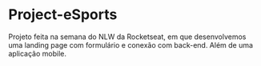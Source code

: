 # Project-eSports
Projeto feita na semana do NLW da Rocketseat, em que desenvolvemos uma landing page com formulário e conexão com back-end. Além de uma aplicação mobile.



